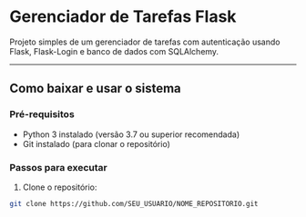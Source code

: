 # Gerenciador de Tarefas Flask

Projeto simples de um gerenciador de tarefas com autenticação usando Flask, Flask-Login e banco de dados com SQLAlchemy.

---

## Como baixar e usar o sistema

### Pré-requisitos

- Python 3 instalado (versão 3.7 ou superior recomendada)
- Git instalado (para clonar o repositório)

### Passos para executar

1. Clone o repositório:

```bash
git clone https://github.com/SEU_USUARIO/NOME_REPOSITORIO.git
